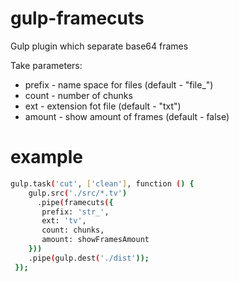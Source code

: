 
# gulp-framecuts 

Gulp plugin which separate base64 frames

Take parameters: 

  - prefix - name space for files (default - "file_")
  - count - number of chunks
  - ext - extension fot file (default - "txt")
  - amount - show amount of frames (default - false)

# example

```sh
gulp.task('cut', ['clean'], function () {
    gulp.src('./src/*.tv')
      .pipe(framecuts({
       prefix: 'str_',
       ext: 'tv',
       count: chunks,
       amount: showFramesAmount
    }))
    .pipe(gulp.dest('./dist'));
 });
```
